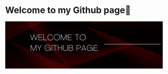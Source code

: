 # Welcome to my Github page💫
![](https://github.com/Kanishkumar-K/Kanishkumar-K/blob/main/intro.png)
